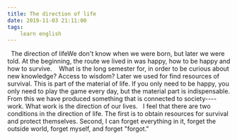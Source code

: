```yaml
---
title: The direction of life
date: 2019-11-03 21:11:00
tags:
    learn english
---
```

  The direction of lifeWe don't know when we were born, but later we were told. At the beginning, the route we lived in was happy, how to be happy and how to survive.    What is the long semester for, in order to be curious about new knowledge? Access to wisdom? Later we used for find resources of survival. This is part of the material of life. If you only need to be happy, you only need to play the game every day, but the material part is indispensable. From this we have produced something that is connected to society----work. What work is the direction of our lives.   I feel that there are two conditions in the direction of life. The first is to obtain resources for survival and protect themselves. Second, I can forget everything in it, forget the outside world, forget myself, and forget "forgot."